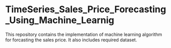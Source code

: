# TimeSeries_Sales_Price_Forecasting_Using_Machine_Learnig
This repository contains the implementation of machine learning algorithm for forcasting the sales price. It also includes required dataset.
